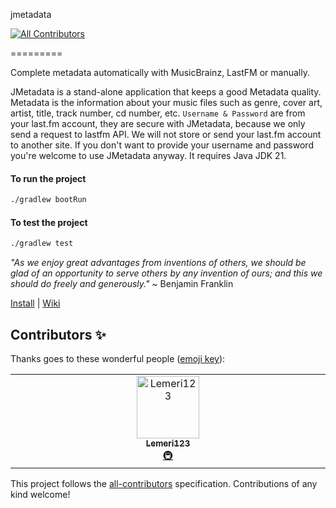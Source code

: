 jmetadata
<!-- ALL-CONTRIBUTORS-BADGE:START - Do not remove or modify this section -->
[![All Contributors](https://img.shields.io/badge/all_contributors-1-orange.svg?style=flat-square)](#contributors-)
<!-- ALL-CONTRIBUTORS-BADGE:END -->
=========

Complete metadata automatically with MusicBrainz, LastFM or manually.

JMetadata is a  stand-alone application that keeps a good Metadata quality.
Metadata is the information about your music files such as genre, cover art, artist, title, track number, cd number, etc.
`Username & Password` are from your last.fm account, they are secure with JMetadata, because we only send a request to lastfm API. We will not store or send your last.fm account to another site. If you don't want to provide your username and password you're welcome to use JMetadata anyway.
It requires Java JDK 21.

#### To run the project
```bash
./gradlew bootRun
```

#### To test the project
```bash
./gradlew test
```

_"As we enjoy great advantages from inventions of others, we should be glad of an opportunity to serve others by any invention of ours; and this we should do freely and generously."_ ~ Benjamin Franklin

[Install](https://github.com/josdem/jmetadata/wiki/Install) | 
[Wiki](https://github.com/josdem/jmetadata/wiki)

## Contributors ✨

Thanks goes to these wonderful people ([emoji key](https://allcontributors.org/docs/en/emoji-key)):

<!-- ALL-CONTRIBUTORS-LIST:START - Do not remove or modify this section -->
<!-- prettier-ignore-start -->
<!-- markdownlint-disable -->
<table>
  <tbody>
    <tr>
      <td align="center" valign="top" width="14.28%"><a href="https://github.com/Lemeri123"><img src="https://avatars.githubusercontent.com/u/132246079?v=4?s=100" width="100px;" alt="Lemeri123"/><br /><sub><b>Lemeri123</b></sub></a><br /><a href="#infra-Lemeri123" title="Infrastructure (Hosting, Build-Tools, etc)">🚇</a></td>
    </tr>
  </tbody>
</table>

<!-- markdownlint-restore -->
<!-- prettier-ignore-end -->

<!-- ALL-CONTRIBUTORS-LIST:END -->

This project follows the [all-contributors](https://github.com/all-contributors/all-contributors) specification. Contributions of any kind welcome!